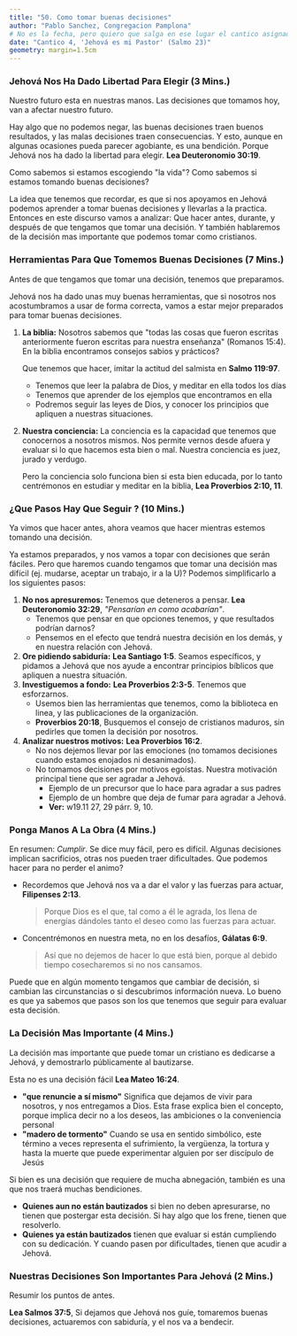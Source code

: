 ```yaml
---
title: "50. Como tomar buenas decisiones"
author: "Pablo Sanchez, Congregacion Pamplona"
# No es la fecha, pero quiero que salga en ese lugar el cantico asignado
date: "Cantico 4, 'Jehová es mi Pastor' (Salmo 23)"
geometry: margin=1.5cm
---
```


<!--
Objetivo del discurso: Destacar la importancia de seguir los principios
bíblicos para tomar buenas decisiones.

Estructura del discurso:

1. Introducción
2. Antes de tomar una decisión
    * Conozcamos las herramientas que tenemos disponibles
3. Mientras tomamos una decisión
    * No nos apresuremos
    * Busquemos la guía de Jehová en oración
    * Investiguemos a fondo
    * Analicemos nuestros motivos
4. Luego de tomar una decisión
5. La decisión más importante
6. Conclusión
-->

### Jehová Nos Ha Dado Libertad Para Elegir (3 Mins.)

Nuestro futuro esta en nuestras manos. Las decisiones que tomamos hoy, van a
afectar nuestro futuro.

Hay algo que no podemos negar, las buenas decisiones traen buenos resultados,
y las malas decisiones traen consecuencias. Y esto, aunque en algunas ocasiones
pueda parecer agobiante, es una bendición. Porque Jehová nos ha dado la
libertad para elegir. **Lea Deuteronomio 30:19**.

Como sabemos si estamos escogiendo "la vida"? Como sabemos si estamos tomando
buenas decisiones?

La idea que tenemos que recordar, es que si nos apoyamos en Jehová podemos
aprender a tomar buenas decisiones y llevarlas a la practica. Entonces en este
discurso vamos a analizar: Que hacer antes, durante, y después de que tengamos
que tomar una decisión. Y también hablaremos de la decisión mas importante que
podemos tomar como cristianos.

### Herramientas Para Que Tomemos Buenas Decisiones (7 Mins.)

Antes de que tengamos que tomar una decisión, tenemos que preparamos.

Jehová nos ha dado unas muy buenas herramientas, que si nosotros nos
acostumbramos a usar de forma correcta, vamos a estar mejor preparados para
tomar buenas decisiones.

1. **La biblia:** Nosotros sabemos que "todas las cosas que fueron escritas
   anteriormente fueron escritas para nuestra enseñanza" (Romanos 15:4). En la
   biblia encontramos consejos sabios y prácticos?

   Que tenemos que hacer, imitar la actitud del salmista en **Salmo 119:97**.
   * Tenemos que leer la palabra de Dios, y meditar en ella todos los días
   * Tenemos que aprender de los ejemplos que encontramos en ella
   * Podremos seguir las leyes de Dios, y conocer los principios que apliquen
     a nuestras situaciones.

2. **Nuestra conciencia:**  La conciencia es la capacidad que tenemos que
   conocernos a nosotros mismos. Nos permite vernos desde afuera y evaluar si
   lo que hacemos esta bien o mal. Nuestra conciencia es juez, jurado
   y verdugo.

   Pero la conciencia solo funciona bien si esta bien educada, por lo tanto
   centrémonos en estudiar y meditar en la biblia, **Lea Proverbios 2:10, 11**.
    
### ¿Que Pasos Hay Que Seguir ? (10 Mins.)

Ya vimos que hacer antes, ahora veamos que hacer mientras estemos tomando una
decisión.

Ya estamos preparados, y nos vamos a topar con decisiones que serán fáciles.
Pero que haremos cuando tengamos que tomar una decisión mas difícil (ej.
mudarse, aceptar un trabajo, ir a la U)? Podemos simplificarlo a los siguientes
pasos:

1. **No nos apresuremos:** Tenemos que deteneros a pensar. **Lea Deuteronomio
   32:29**, *"Pensarían en como acabarían"*.
   * Tenemos que pensar en que opciones tenemos, y que resultados podrían
     darnos?
   * Pensemos en el efecto que tendrá nuestra decisión en los demás, y en
     nuestra relación con Jehová.
2. **Ore pidiendo sabiduría:** **Lea Santiago 1:5**. Seamos específicos, y
   pidamos a Jehová que nos ayude a encontrar principios bíblicos que apliquen
   a nuestra situación.
3. **Investiguemos a fondo:** **Lea Proverbios 2:3-5**. Tenemos que esforzarnos.
   * Usemos bien las herramientas que tenemos, como la biblioteca en linea, y
     las publicaciones de la organización.
   * **Proverbios 20:18**, Busquemos el consejo de cristianos maduros, sin
     pedirles que tomen la decisión por nosotros.
4. **Analizar nuestros motivos:** **Lea Proverbios 16:2**.
   * No nos dejemos llevar por las emociones (no tomamos decisiones cuando
     estamos enojados ni desanimados).
   * No tomamos decisiones por motivos egoístas. Nuestra motivación principal
     tiene que ser agradar a Jehová.
        * Ejemplo de un precursor que lo hace para agradar a sus padres
        * Ejemplo de un hombre que deja de fumar para agradar a Jehová.
        * **Ver:** w19.11 27, 29 párr. 9, 10.

### Ponga Manos A La Obra (4 Mins.)

En resumen: *Cumplir*. Se dice muy fácil, pero es difícil. Algunas decisiones
implican sacrificios, otras nos pueden traer dificultades. Que podemos hacer
para no perder el animo?

* Recordemos que Jehová nos va a dar el valor y las fuerzas para actuar,
  **Filipenses 2:13**.

  > Porque Dios es el que, tal como a él le agrada, los llena de energías
  > dándoles tanto el deseo como las fuerzas para actuar.

* Concentrémonos en nuestra meta, no en los desafíos, **Gálatas 6:9**.

  > Así que no dejemos de hacer lo que está bien, porque al debido tiempo
  > cosecharemos si no nos cansamos.

Puede que en algún momento tengamos que cambiar de decisión, si cambian las
circunstancias o si descubrimos información nueva. Lo bueno es que ya sabemos
que pasos son los que tenemos que seguir para evaluar esta decisión.

### La Decisión Mas Importante (4 Mins.)

La decisión mas importante que puede tomar un cristiano es dedicarse a Jehová,
y demostrarlo públicamente al bautizarse.

Esta no es una decisión fácil **Lea Mateo 16:24**.

* **"que renuncie a sí mismo"** Significa que dejamos de vivir para nosotros,
  y nos entregamos a Dios. Esta frase explica bien el concepto, porque implica
  decir no a los deseos, las ambiciones o la conveniencia personal
* **"madero de tormento"** Cuando se usa en sentido simbólico, este término
  a veces representa el sufrimiento, la vergüenza, la tortura y hasta la muerte
  que puede experimentar alguien por ser discípulo de Jesús

Si bien es una decisión que requiere de mucha abnegación, también es una que
nos traerá muchas bendiciones.

* **Quienes aun no están bautizados** si bien no deben apresurarse, no tienen
  que postergar esta decisión. Si hay algo que los frene, tienen que
  resolverlo.
* **Quienes ya están bautizados** tienen que evaluar si están cumpliendo con
  su dedicación. Y cuando pasen por dificultades, tienen que acudir a Jehová.
    
### Nuestras Decisiones Son Importantes Para Jehová (2 Mins.)

Resumir los puntos de antes.

**Lea Salmos 37:5**, Si dejamos que Jehová nos guíe, tomaremos buenas
decisiones, actuaremos con sabiduría, y el nos va a bendecir.
